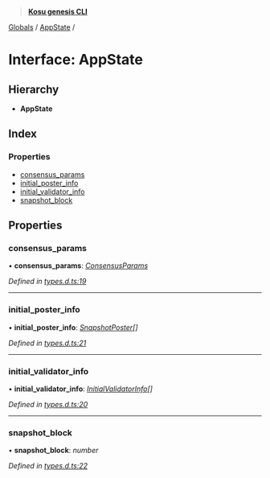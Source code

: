> **[Kosu genesis CLI](../README.md)**

[Globals](../globals.md) / [AppState](appstate.md) /

# Interface: AppState

## Hierarchy

-   **AppState**

## Index

### Properties

-   [consensus_params](appstate.md#consensus_params)
-   [initial_poster_info](appstate.md#initial_poster_info)
-   [initial_validator_info](appstate.md#initial_validator_info)
-   [snapshot_block](appstate.md#snapshot_block)

## Properties

### consensus_params

• **consensus_params**: _[ConsensusParams](consensusparams.md)_

_Defined in [types.d.ts:19](https://github.com/ParadigmFoundation/kosu-monorepo/blob/9a271ceb/packages/kosu-genesis-cli/src/types.d.ts#L19)_

---

### initial_poster_info

• **initial_poster_info**: _[SnapshotPoster](snapshotposter.md)[]_

_Defined in [types.d.ts:21](https://github.com/ParadigmFoundation/kosu-monorepo/blob/9a271ceb/packages/kosu-genesis-cli/src/types.d.ts#L21)_

---

### initial_validator_info

• **initial_validator_info**: _[InitialValidatorInfo](initialvalidatorinfo.md)[]_

_Defined in [types.d.ts:20](https://github.com/ParadigmFoundation/kosu-monorepo/blob/9a271ceb/packages/kosu-genesis-cli/src/types.d.ts#L20)_

---

### snapshot_block

• **snapshot_block**: _number_

_Defined in [types.d.ts:22](https://github.com/ParadigmFoundation/kosu-monorepo/blob/9a271ceb/packages/kosu-genesis-cli/src/types.d.ts#L22)_
